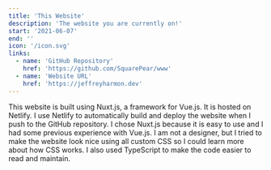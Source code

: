 ```yaml
---
title: 'This Website'
description: 'The website you are currently on!'
start: '2021-06-07'
end: ''
icon: '/icon.svg'
links:
  - name: 'GitHub Repository'
    href: 'https://github.com/SquarePear/www'
  - name: 'Website URL'
    href: 'https://jeffreyharmon.dev'
---
```


This website is built using Nuxt.js, a framework for Vue.js. It is hosted on
Netlify. I use Netlify to automatically build and deploy the website when I
push to the GitHub repository. I chose Nuxt.js because it is easy to use and
I had some previous experience with Vue.js. I am not a designer, but I tried
to make the website look nice using all custom CSS so I could learn more
about how CSS works. I also used TypeScript to make the code easier to read
and maintain.
